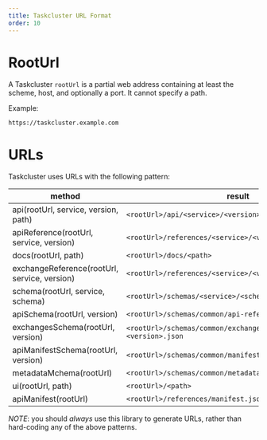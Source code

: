 ```yaml
---
title: Taskcluster URL Format
order: 10
---
```


# RootUrl

A Taskcluster `rootUrl` is a partial web address containing at least the scheme, host, and optionally a port. It cannot specify a path.

Example:

```
https://taskcluster.example.com
```

# URLs

Taskcluster uses URLs with the following pattern:

| method | result |
| --- | --- |
| api(rootUrl, service, version, path) | `<rootUrl>/api/<service>/<version>/<path>` |
| apiReference(rootUrl, service, version) | `<rootUrl>/references/<service>/<version>/api.json` |
| docs(rootUrl, path) | `<rootUrl>/docs/<path>` |
| exchangeReference(rootUrl, service, version) | `<rootUrl>/references/<service>/<version>/exchanges.json` |
| schema(rootUrl, service, schema) | `<rootUrl>/schemas/<service>/<schema>` |
| apiSchema(rootUrl, version) | `<rootUrl>/schemas/common/api-reference-<version>.json` |
| exchangesSchema(rootUrl, version) | `<rootUrl>/schemas/common/exchanges-reference-<version>.json` |
| apiManifestSchema(rootUrl, version) | `<rootUrl>/schemas/common/manifest-<version>.json` |
| metadataMchema(rootUrl) | `<rootUrl>/schemas/common/metadata-metaschema.json` |
| ui(rootUrl, path) | `<rootUrl>/<path>` |
| apiManifest(rootUrl) | `<rootUrl>/references/manifest.json` |

*NOTE*: you should *always* use this library to generate URLs, rather than
hard-coding any of the above patterns.

